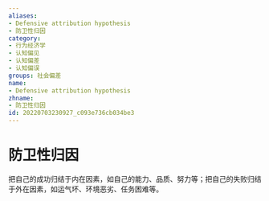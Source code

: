 ```yaml
---
aliases:
- Defensive attribution hypothesis
- 防卫性归因
category:
- 行为经济学
- 认知偏见
- 认知偏差
- 认知偏误
groups: 社会偏差
name:
- Defensive attribution hypothesis
zhname:
- 防卫性归因
id: 20220703230927_c093e736cb034be3
---
```


# 防卫性归因

把自己的成功归结于内在因素，如自己的能力、品质、努力等；把自己的失败归结于外在因素，如运气坏、环境恶劣、任务困难等。
